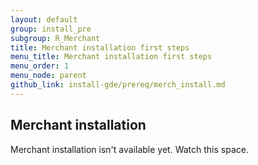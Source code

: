 ```yaml
---
layout: default
group: install_pre
subgroup: R_Merchant
title: Merchant installation first steps
menu_title: Merchant installation first steps
menu_order: 1
menu_node: parent
github_link: install-gde/prereq/merch_install.md
---
```



## Merchant installation
Merchant installation isn't available yet. Watch this space.


